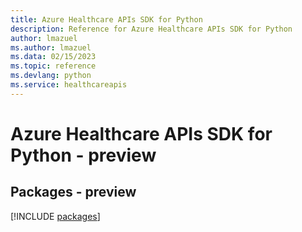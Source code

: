 ```yaml
---
title: Azure Healthcare APIs SDK for Python
description: Reference for Azure Healthcare APIs SDK for Python
author: lmazuel
ms.author: lmazuel
ms.data: 02/15/2023
ms.topic: reference
ms.devlang: python
ms.service: healthcareapis
---
```

# Azure Healthcare APIs SDK for Python - preview
## Packages - preview
[!INCLUDE [packages](healthcare-apis-index.md)]